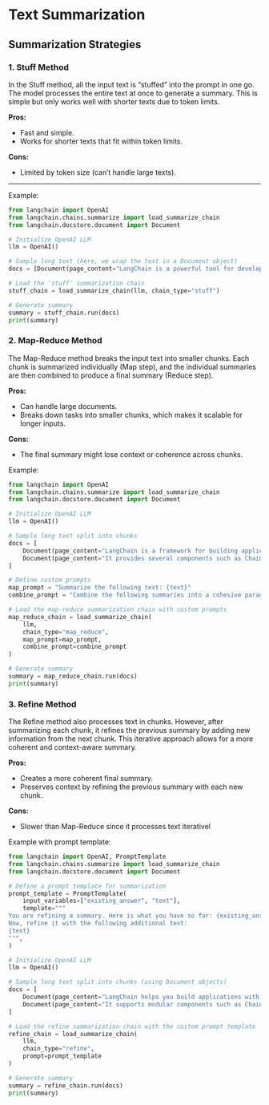 # Text Summarization

## Summarization Strategies
### 1. Stuff Method
In the Stuff method, all the input text is “stuffed” into the prompt in one go. The model processes the entire text at once to generate a summary. This is simple but only works well with shorter texts due to token limits.

**Pros:**
- Fast and simple.
- Works for shorter texts that fit within token limits.

**Cons:**
- Limited by token size (can’t handle large texts).
---

Example:

 ```python
from langchain import OpenAI
from langchain.chains.summarize import load_summarize_chain
from langchain.docstore.document import Document

# Initialize OpenAI LLM
llm = OpenAI()

# Sample long text (here, we wrap the text in a Document object)
docs = [Document(page_content="LangChain is a powerful tool for developing applications with language models.")]

# Load the 'stuff' summarization chain
stuff_chain = load_summarize_chain(llm, chain_type="stuff")

# Generate summary
summary = stuff_chain.run(docs)
print(summary)


```

### 2. Map-Reduce Method
The Map-Reduce method breaks the input text into smaller chunks. Each chunk is summarized individually (Map step), and the individual summaries are then combined to produce a final summary (Reduce step).

**Pros:**
- Can handle large documents.
- Breaks down tasks into smaller chunks, which makes it scalable for longer inputs.

**Cons:**
- The final summary might lose context or coherence across chunks.

Example:
```python
from langchain import OpenAI
from langchain.chains.summarize import load_summarize_chain
from langchain.docstore.document import Document

# Initialize OpenAI LLM
llm = OpenAI()

# Sample long text split into chunks
docs = [
    Document(page_content="LangChain is a framework for building applications powered by LLMs."),
    Document(page_content="It provides several components such as Chains, Agents, Prompts, and Memory.")
]

# Define custom prompts
map_prompt = "Summarize the following text: {text}"
combine_prompt = "Combine the following summaries into a cohesive paragraph: {summaries}"

# Load the map-reduce summarization chain with custom prompts
map_reduce_chain = load_summarize_chain(
    llm,
    chain_type="map_reduce",
    map_prompt=map_prompt,
    combine_prompt=combine_prompt
)

# Generate summary
summary = map_reduce_chain.run(docs)
print(summary)


```

### 3. Refine Method
The Refine method also processes text in chunks. However, after summarizing each chunk, it refines the previous summary by adding new information from the next chunk. This iterative approach allows for a more coherent and context-aware summary.

**Pros:**
- Creates a more coherent final summary.
- Preserves context by refining the previous summary with each new chunk.

**Cons:**
- Slower than Map-Reduce since it processes text iterativel


Example with prompt template:
```python
from langchain import OpenAI, PromptTemplate
from langchain.chains.summarize import load_summarize_chain
from langchain.docstore.document import Document

# Define a prompt template for summarization
prompt_template = PromptTemplate(
    input_variables=["existing_answer", "text"],
    template="""
You are refining a summary. Here is what you have so far: {existing_answer}
Now, refine it with the following additional text:
{text}
""",
)

# Initialize OpenAI LLM
llm = OpenAI()

# Sample long text split into chunks (using Document objects)
docs = [
    Document(page_content="LangChain helps you build applications with language models."),
    Document(page_content="It supports modular components such as Chains, Agents, and Memory.")
]

# Load the refine summarization chain with the custom prompt template
refine_chain = load_summarize_chain(
    llm,
    chain_type="refine",
    prompt=prompt_template
)

# Generate summary
summary = refine_chain.run(docs)
print(summary)


```



